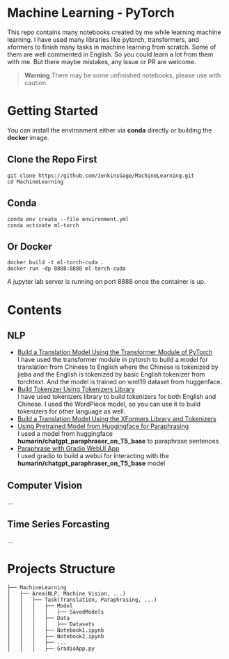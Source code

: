 # Machine Learning - PyTorch
This repo contains many notebooks created by me while learning machine learning. I have used many libraries like pytorch, transformers, and xformers to finish many tasks in machine learning from scratch. Some of them are well commented in English. So you could learn a lot from them with me. But there maybe mistakes, any issue or PR are welcome.
> **Warning** There may be some unfinished notebooks, please use with caution.

# Getting Started
You can install the environment either via **conda** directly or building the **docker** image.<br>
## Clone the Repo First
```
git clone https://github.com/JenkinsGage/MachineLearning.git
cd MachineLearning
```
## Conda
```
conda env create --file environment.yml
conda activate ml-torch
```
## Or Docker
```
docker build -t ml-torch-cuda .
docker run -dp 8888:8888 ml-torch-cuda
```
A jupyter lab server is running on port 8888 once the container is up.

# Contents
## NLP
- [Build a Translation Model Using the Transformer Module of PyTorch](./NLP/Translation/TranslationModelUsingTransformerModuleFromScratch.IPYNB)<br>
I have used the transformer module in pytorch to build a model for translation from Chinese to English where the Chinese is tokenized by jieba and the English is tokenized by basic English tokenizer from torchtext. And the model is trained on wmt19 dataset from huggenface.
- [Build Tokenizer Using Tokenizers Library](./NLP/Preprocessing/Tokenizer.IPYNB)<br>
I have used tokenizers library to build tokenizers for both English and Chinese. I used the WordPiece model, so you can use it to build tokenizers for other language as well.
- [Build a Translation Model Using the XFormers Library and Tokenizers](./NLP/Translation/TranslationModelUsingXFormersAndTokenizers.IPYNB)<br>
- [Using Pretrained Model from Huggingface for Paraphrasing](./NLP/Paraphrasing/InferenceFromTransformers.IPYNB)<br>
I used a model from huggingface **humarin/chatgpt_paraphraser_on_T5_base** to paraphrase sentences 
- [Paraphrase with Gradio WebUI App](./NLP/Paraphrases/GradioApp.py)<br>
I used gradio to build a webui for interacting with the **humarin/chatgpt_paraphraser_on_T5_base** model
## Computer Vision
...
## Time Series Forcasting
...
# Projects Structure
```
├── MachineLearning
│   ├── Area(NLP, Machine Vision, ...)
│   │   ├── Task(Translation, Paraphrasing, ...)
│   │   │   ├── Model
│   │   │   │   ├── SavedModels
│   │   │   ├── Data
│   │   │   │   ├── Datasets
│   │   │   ├── Notebook1.ipynb
│   │   │   ├── Notebook2.ipynb
│   │   │   ├── ...
│   │   │   ├── GradioApp.py